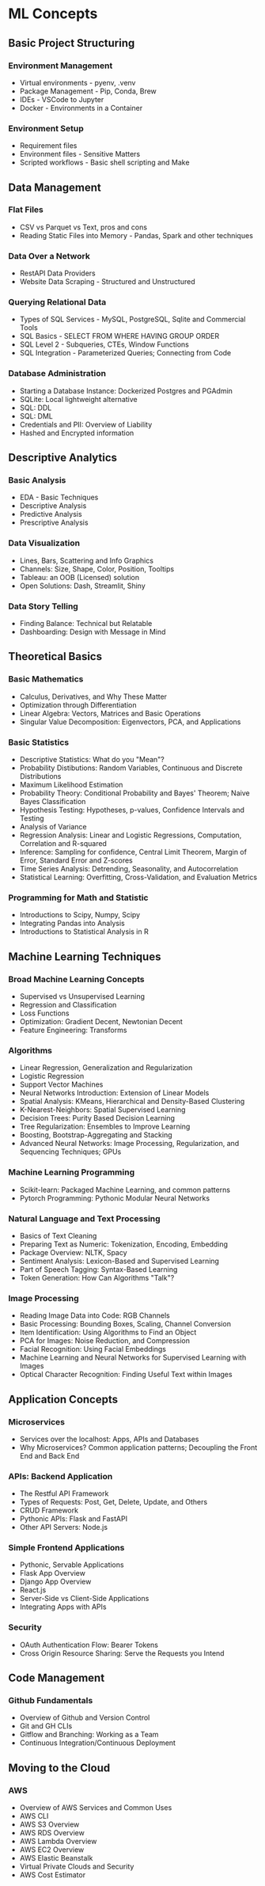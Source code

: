 # ML Concepts

## Basic Project Structuring

### Environment Management

- Virtual environments - pyenv, .venv
- Package Management - Pip, Conda, Brew
- IDEs - VSCode to Jupyter
- Docker - Environments in a Container

### Environment Setup

- Requirement files
- Environment files - Sensitive Matters
- Scripted workflows - Basic shell scripting and Make

## Data Management

### Flat Files

- CSV vs Parquet vs Text, pros and cons
- Reading Static Files into Memory - Pandas, Spark and other techniques

### Data Over a Network

- RestAPI Data Providers
- Website Data Scraping - Structured and Unstructured

### Querying Relational Data

- Types of SQL Services - MySQL, PostgreSQL, Sqlite and Commercial Tools
- SQL Basics - SELECT FROM WHERE HAVING GROUP ORDER
- SQL Level 2 - Subqueries, CTEs, Window Functions
- SQL Integration - Parameterized Queries; Connecting from Code

### Database Administration

- Starting a Database Instance: Dockerized Postgres and PGAdmin
- SQLite: Local lightweight alternative
- SQL: DDL
- SQL: DML
- Credentials and PII: Overview of Liability
- Hashed and Encrypted information

## Descriptive Analytics

### Basic Analysis

- EDA - Basic Techniques
- Descriptive Analysis
- Predictive Analysis
- Prescriptive Analysis

### Data Visualization

- Lines, Bars, Scattering and Info Graphics
- Channels: Size, Shape, Color, Position, Tooltips
- Tableau: an OOB (Licensed) solution
- Open Solutions: Dash, Streamlit, Shiny

### Data Story Telling

- Finding Balance: Technical but Relatable
- Dashboarding: Design with Message in Mind

## Theoretical Basics

### Basic Mathematics

- Calculus, Derivatives, and Why These Matter
- Optimization through Differentiation
- Linear Algebra: Vectors, Matrices and Basic Operations
- Singular Value Decomposition: Eigenvectors, PCA, and Applications

### Basic Statistics

- Descriptive Statistics: What do you "Mean"?
- Probability Distibutions: Random Variables, Continuous and Discrete Distributions
- Maximum Likelihood Estimation
- Probability Theory: Conditional Probability and Bayes' Theorem; Naive Bayes Classification
- Hypothesis Testing: Hypotheses, p-values, Confidence Intervals and Testing
- Analysis of Variance
- Regression Analysis: Linear and Logistic Regressions, Computation, Correlation and R-squared
- Inference: Sampling for confidence, Central Limit Theorem, Margin of Error, Standard Error and Z-scores
- Time Series Analysis: Detrending, Seasonality, and Autocorrelation
- Statistical Learning: Overfitting, Cross-Validation, and Evaluation Metrics

### Programming for Math and Statistic

- Introductions to Scipy, Numpy, Scipy
- Integrating Pandas into Analysis
- Introductions to Statistical Analysis in R

## Machine Learning Techniques

### Broad Machine Learning Concepts

- Supervised vs Unsupervised Learning
- Regression and Classification
- Loss Functions
- Optimization: Gradient Decent, Newtonian Decent
- Feature Engineering: Transforms

### Algorithms

- Linear Regression, Generalization and Regularization
- Logistic Regression
- Support Vector Machines
- Neural Networks Introduction: Extension of Linear Models
- Spatial Analysis: KMeans, Hierarchical and Density-Based Clustering
- K-Nearest-Neighbors: Spatial Supervised Learning
- Decision Trees: Purity Based Decision Learning
- Tree Regularization: Ensembles to Improve Learning
- Boosting, Bootstrap-Aggregating and Stacking
- Advanced Neural Networks: Image Processing, Regularization, and Sequencing Techniques; GPUs

### Machine Learning Programming

- Scikit-learn: Packaged Machine Learning, and common patterns
- Pytorch Programming: Pythonic Modular Neural Networks

### Natural Language and Text Processing

- Basics of Text Cleaning
- Preparing Text as Numeric: Tokenization, Encoding, Embedding
- Package Overview: NLTK, Spacy
- Sentiment Analysis: Lexicon-Based and Supervised Learning
- Part of Speech Tagging: Syntax-Based Learning
- Token Generation: How Can Algorithms "Talk"?

### Image Processing

- Reading Image Data into Code: RGB Channels
- Basic Processing: Bounding Boxes, Scaling, Channel Conversion
- Item Identification: Using Algorithms to Find an Object
- PCA for Images: Noise Reduction, and Compression
- Facial Recognition: Using Facial Embeddings
- Machine Learning and Neural Networks for Supervised Learning with Images
- Optical Character Recognition: Finding Useful Text within Images

## Application Concepts

### Microservices

- Services over the localhost: Apps, APIs and Databases
- Why Microservices? Common application patterns; Decoupling the Front End and Back End

### APIs: Backend Application

- The Restful API Framework
- Types of Requests: Post, Get, Delete, Update, and Others
- CRUD Framework
- Pythonic APIs: Flask and FastAPI
- Other API Servers: Node.js

### Simple Frontend Applications

- Pythonic, Servable Applications
- Flask App Overview
- Django App Overview
- React.js
- Server-Side vs Client-Side Applications
- Integrating Apps with APIs

### Security

- OAuth Authentication Flow: Bearer Tokens
- Cross Origin Resource Sharing: Serve the Requests you Intend

## Code Management

### Github Fundamentals

- Overview of Github and Version Control
- Git and GH CLIs
- Gitflow and Branching: Working as a Team
- Continuous Integration/Continuous Deployment

## Moving to the Cloud

### AWS

- Overview of AWS Services and Common Uses
- AWS CLI
- AWS S3 Overview
- AWS RDS Overview
- AWS Lambda Overview
- AWS EC2 Overview
- AWS Elastic Beanstalk
- Virtual Private Clouds and Security
- AWS Cost Estimator
